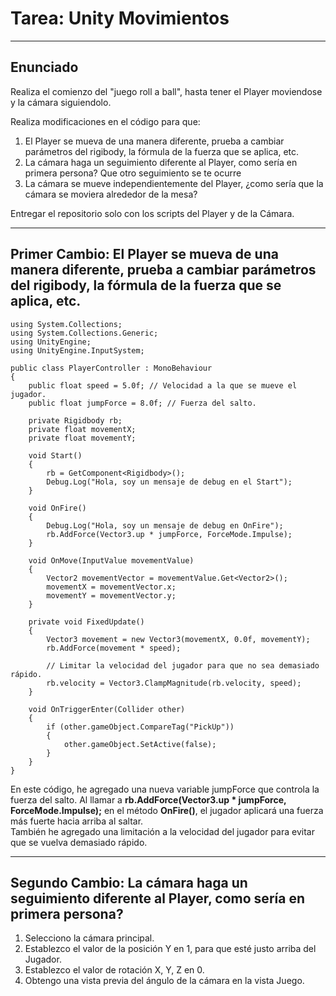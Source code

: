 # Tarea: Unity Movimientos
--------------------------
## Enunciado
Realiza el comienzo del "juego roll a ball", hasta tener el Player moviendose y la cámara siguiendolo.

Realiza modificaciones en el código para que:

1. El Player se mueva de una manera diferente, prueba a cambiar parámetros del rigibody, la fórmula de la fuerza que se aplica, etc.
2. La cámara haga un seguimiento diferente al Player, como sería en primera persona? Que otro seguimiento se te ocurre
3. La cámara se mueve independientemente del Player, ¿como sería que la cámara se moviera alrededor de la mesa?

Entregar el repositorio solo con los scripts del Player y de la Cámara.

---------------------------
## Primer Cambio: El Player se mueva de una manera diferente, prueba a cambiar parámetros del rigibody, la fórmula de la fuerza que se aplica, etc.
```
using System.Collections;
using System.Collections.Generic;
using UnityEngine;
using UnityEngine.InputSystem;

public class PlayerController : MonoBehaviour
{
    public float speed = 5.0f; // Velocidad a la que se mueve el jugador.
    public float jumpForce = 8.0f; // Fuerza del salto.

    private Rigidbody rb;
    private float movementX;
    private float movementY;

    void Start()
    {
        rb = GetComponent<Rigidbody>();
        Debug.Log("Hola, soy un mensaje de debug en el Start");
    }

    void OnFire()
    {
        Debug.Log("Hola, soy un mensaje de debug en OnFire");
        rb.AddForce(Vector3.up * jumpForce, ForceMode.Impulse);
    }

    void OnMove(InputValue movementValue)
    {
        Vector2 movementVector = movementValue.Get<Vector2>();
        movementX = movementVector.x;
        movementY = movementVector.y;
    }

    private void FixedUpdate()
    {
        Vector3 movement = new Vector3(movementX, 0.0f, movementY);
        rb.AddForce(movement * speed);

        // Limitar la velocidad del jugador para que no sea demasiado rápido.
        rb.velocity = Vector3.ClampMagnitude(rb.velocity, speed);
    }

    void OnTriggerEnter(Collider other)
    {
        if (other.gameObject.CompareTag("PickUp"))
        {
            other.gameObject.SetActive(false);
        }
    }
}

```
En este código, he agregado una nueva variable jumpForce que controla la fuerza del salto. 
Al llamar a **rb.AddForce(Vector3.up * jumpForce, ForceMode.Impulse);** en el método **OnFire()**, el jugador aplicará una fuerza más fuerte hacia arriba al saltar.<br> 
También he agregado una limitación a la velocidad del jugador para evitar que se vuelva demasiado rápido.

---------------------------
## Segundo Cambio: La cámara haga un seguimiento diferente al Player, como sería en primera persona?

1. Selecciono la cámara principal.
2. Establezco el valor de la posición Y en 1, para que esté justo arriba del Jugador. 
3. Establezco el valor de rotación X, Y, Z en 0.
4. Obtengo una vista previa del ángulo de la cámara en la vista Juego.

